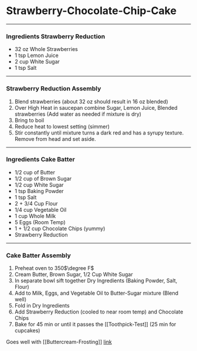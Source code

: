 # Strawberry-Chocolate-Chip-Cake
---
### Ingredients Strawberry Reduction
- 32 oz Whole Strawberries
- 1 tsp Lemon Juice
- 2 cup White Sugar
- 1 tsp Salt

---
### Strawberry Reduction Assembly
1) Blend strawberries (about 32 oz should result in 16 oz blended)
2) Over High Heat in saucepan combine Sugar, Lemon Juice, Blended strawberries (Add water as needed if mixture is dry)
3) Bring to boil
4) Reduce heat to lowest setting (simmer)
5) Stir constantly until mixture turns a dark red and has a syrupy texture. Remove from head and set aside.

---
### Ingredients Cake Batter
- 1/2 cup of Butter
- 1/2 cup of Brown Sugar
- 1/2 cup White Sugar
- 1 tsp Baking Powder
- 1 tsp Salt
- 2 + 3/4 Cup Flour
- 1/4 cup Vegetable Oil
- 1 cup Whole Milk
- 5 Eggs (Room Temp)
- 1 + 1/2 cup Chocolate Chips (yummy)
- Strawberry Reduction

---
### Cake Batter Assembly
1) Preheat oven to 350$\degree F$
2) Cream Butter, Brown Sugar, 1/2 Cup White Sugar
3) In separate bowl sift together Dry Ingredients (Baking Powder, Salt, Flour)
4) Add to Milk, Eggs, and Vegetable Oil to Butter-Sugar mixture (Blend well)
5) Fold in Dry Ingredients
6) Add Strawberry Reduction (cooled to near room temp) and Chocolate Chips
7) Bake for 45 min or until it passes the [[Toothpick-Test]] (25 min for cupcakes)

Goes well with [[Buttercream-Frosting]] [link](Buttercream-Frosting.md)
